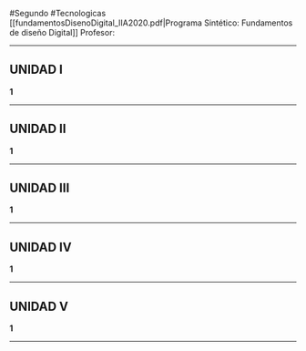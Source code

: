 #Segundo #Tecnologicas 
[[fundamentosDisenoDigital_IIA2020.pdf|Programa Sintético: Fundamentos de diseño Digital]]
Profesor: 
____

## UNIDAD I
__1__
____

## UNIDAD II
__1__
____

## UNIDAD III
__1__
____

## UNIDAD IV
__1__
____

## UNIDAD V
__1__
____


